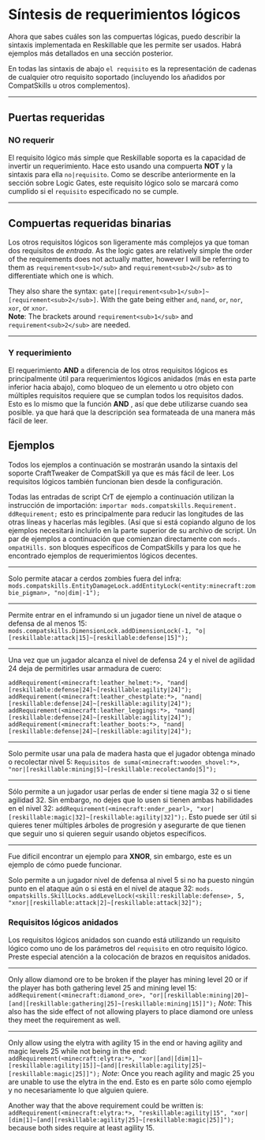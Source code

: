 # Síntesis de requerimientos lógicos

Ahora que sabes cuáles son las compuertas lógicas, puedo describir la sintaxis implementada en Reskillable que les permite ser usados. Habrá ejemplos más detallados en una sección posterior.

En todas las sintaxis de abajo `el requisito` es la representación de cadenas de cualquier otro requisito soportado (incluyendo los añadidos por CompatSkills u otros complementos).

* * *

## Puertas requeridas

### NO requerir

El requisito lógico más simple que Reskillable soporta es la capacidad de invertir un requerimiento. Hace esto usando una compuerta **NOT** y la sintaxis para ella `no|requisito`. Como se describe anteriormente en la sección sobre Logic Gates, este requisito lógico solo se marcará como cumplido si el `requisito` especificado no se cumple.

* * *

## Compuertas requeridas binarias

Los otros requisitos lógicos son ligeramente más complejos ya que toman dos requisitos de *entrada*. As the logic gates are relatively simple the order of the requirements does not actually matter, however I will be referring to them as `requirement<sub>1</sub>` and `requirement<sub>2</sub>` as to differentiate which one is which.

They also share the syntax: `gate|[requirement<sub>1</sub>]~[requirement<sub>2</sub>]`. With the gate being either `and`, `nand`, `or`, `nor`, `xor`, or `xnor`.  
**Note**: The brackets around `requirement<sub>1</sub>` and `requirement<sub>2</sub>` are needed.

* * *

### Y requerimiento

El requerimiento **AND** a diferencia de los otros requisitos lógicos es principalmente útil para requerimientos lógicos anidados (más en esta parte inferior hacia abajo), como bloqueo de un elemento u otro objeto con múltiples requisitos requiere que se cumplan todos los requisitos dados. Esto es lo mismo que la función **AND** , así que debe utilizarse cuando sea posible. ya que hará que la descripción sea formateada de una manera más fácil de leer.

## Ejemplos

Todos los ejemplos a continuación se mostrarán usando la sintaxis del soporte CraftTweaker de CompatSkill ya que es más fácil de leer. Los requisitos lógicos también funcionan bien desde la configuración.

Todas las entradas de script CrT de ejemplo a continuación utilizan la instrucción de importación: `importar mods.compatskills.Requirement. ddRequirement;` esto es principalmente para reducir las longitudes de las otras líneas y hacerlas más legibles. (Así que si está copiando alguno de los ejemplos necesitará incluirlo en la parte superior de su archivo de script. Un par de ejemplos a continuación que comienzan directamente con `mods. ompatHills.` son bloques específicos de CompatSkills y para los que he encontrado ejemplos de requerimientos lógicos decentes.

* * *

Solo permite atacar a cerdos zombies fuera del infra: `mods.compatskills.EntityDamageLock.addEntityLock(<entity:minecraft:zombie_pigman>, "no|dim|-1");`

* * *

Permite entrar en el inframundo si un jugador tiene un nivel de ataque o defensa de al menos 15: `mods.compatskills.DimensionLock.addDimensionLock(-1, "o|[reskillable:attack|15]~[reskillable:defense|15]");`

* * *

Una vez que un jugador alcanza el nivel de defensa 24 y el nivel de agilidad 24 deja de permitirles usar armadura de cuero:

    addRequirement(<minecraft:leather_helmet:*>, "nand|[reskillable:defense|24]~[reskillable:agility|24]");
    addRequirement(<minecraft:leather_chestplate:*>, "nand|[reskillable:defense|24]~[reskillable:agility|24]");
    addRequirement(<minecraft:leather_leggings:*>, "nand|[reskillable:defense|24]~[reskillable:agility|24]");
    addRequirement(<minecraft:leather_boots:*>, "nand|[reskillable:defense|24]~[reskillable:agility|24]");
    

* * *

Solo permite usar una pala de madera hasta que el jugador obtenga minado o recolectar nivel 5: `Requisitos de suma(<minecraft:wooden_shovel:*>, "nor|[reskillable:mining|5]~[reskillable:recolectando|5]");`

* * *

Sólo permite a un jugador usar perlas de ender si tiene magia 32 o si tiene agilidad 32. Sin embargo, no dejes que lo usen si tienen ambas habilidades en el nivel 32: `addRequirement(<minecraft:ender_pearl>, "xor|[reskillable:magic|32]~[reskillable:agility|32]");`. Esto puede ser útil si quieres tener múltiples árboles de progresión y asegurarte de que tienen que seguir uno si quieren seguir usando objetos específicos.

* * *

Fue difícil encontrar un ejemplo para **XNOR**, sin embargo, este es un ejemplo de cómo puede funcionar.

Solo permite a un jugador nivel de defensa al nivel 5 si no ha puesto ningún punto en el ataque aún o si está en el nivel de ataque 32: `mods. ompatskills.SkillLocks.addLevelLock(<skill:reskillable:defense>, 5, "xnor|[reskillable:attack|2]~[reskillable:attack|32]");`

### Requisitos lógicos anidados

Los requisitos lógicos anidados son cuando está utilizando un requisito lógico como uno de los parámetros del `requisito` en otro requisito lógico. Preste especial atención a la colocación de brazos en requisitos anidados.

* * *

Only allow diamond ore to be broken if the player has mining level 20 or if the player has both gathering level 25 and mining level 15: `addRequirement(<minecraft:diamond_ore>, "or|[reskillable:mining|20]~[and|[reskillable:gathering|25]~[reskillable:mining|15]]");` *Note*: This also has the side effect of not allowing players to place diamond ore unless they meet the requirement as well.

* * *

Only allow using the elytra with agility 15 in the end or having agility and magic levels 25 while not being in the end: `addRequirement(<minecraft:elytra:*>, "xor|[and|[dim|1]~[reskillable:agility|15]]~[and|[reskillable:agility|25]~[reskillable:magic|25]]");` *Note*: Once you reach agility and magic 25 you are unable to use the elytra in the end. Esto es en parte sólo como ejemplo y no necesariamente lo que alguien quiere.

Another way that the above requirement could be written is: `addRequirement(<minecraft:elytra:*>, "reskillable:agility|15", "xor|[dim|1]~[and|[reskillable:agility|25]~[reskillable:magic|25]]");` because both sides require at least agility 15.